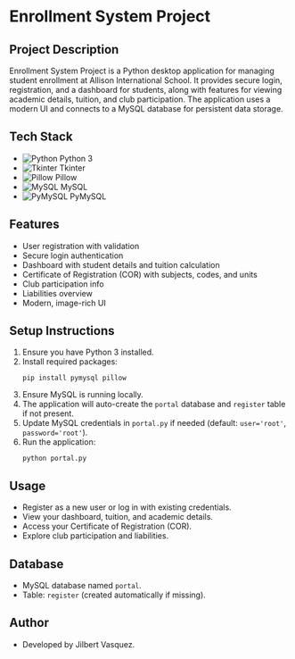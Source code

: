 # Enrollment System Project

## Project Description
Enrollment System Project is a Python desktop application for managing student enrollment at Allison International School. It provides secure login, registration, and a dashboard for students, along with features for viewing academic details, tuition, and club participation. The application uses a modern UI and connects to a MySQL database for persistent data storage.

## Tech Stack
- ![Python](https://img.shields.io/badge/Python-3776AB?style=for-the-badge&logo=python&logoColor=white) Python 3
- ![Tkinter](https://img.shields.io/badge/Tkinter-FFCA28?style=fora-the-badge&logo=python&logoColor=black) Tkinter
- ![Pillow](https://img.shields.io/badge/Pillow-1E90FF?style=for-the-badge&logo=python&logoColor=white) Pillow
- ![MySQL](https://img.shields.io/badge/MySQL-4479A1?style=for-the-badge&logo=mysql&logoColor=white) MySQL
- ![PyMySQL](https://img.shields.io/badge/PyMySQL-0DB7ED?style=for-the-badge&logo=mysql&logoColor=white) PyMySQL

## Features
- User registration with validation
- Secure login authentication
- Dashboard with student details and tuition calculation
- Certificate of Registration (COR) with subjects, codes, and units
- Club participation info
- Liabilities overview
- Modern, image-rich UI

## Setup Instructions
1. Ensure you have Python 3 installed.
2. Install required packages:
   ```pwsh
   pip install pymysql pillow
   ```
3. Ensure MySQL is running locally.
4. The application will auto-create the `portal` database and `register` table if not present.
5. Update MySQL credentials in `portal.py` if needed (default: `user='root'`, `password='root'`).
6. Run the application:
   ```pwsh
   python portal.py
   ```

## Usage
- Register as a new user or log in with existing credentials.
- View your dashboard, tuition, and academic details.
- Access your Certificate of Registration (COR).
- Explore club participation and liabilities.

## Database
- MySQL database named `portal`.
- Table: `register` (created automatically if missing).

## Author
- Developed by Jilbert Vasquez.
